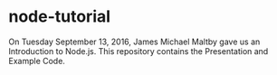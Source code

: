 # node-tutorial
On Tuesday September 13, 2016, James Michael Maltby gave us an Introduction to Node.js. This repository contains the Presentation and Example Code.
